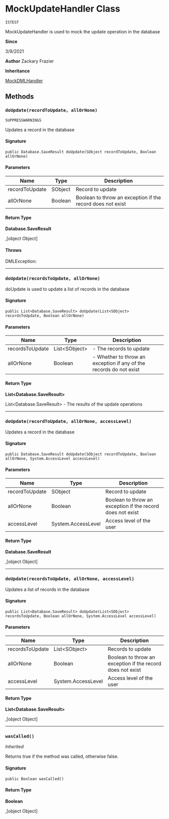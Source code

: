 # MockUpdateHandler Class

`ISTEST`

MockUpdateHandler is used to mock the update operation in the database

**Since** 

3/9/2021

**Author** Zackary Frazier

**Inheritance**

[MockDMLHandler](MockDMLHandler.md)

## Methods
### `doUpdate(recordToUpdate, allOrNone)`

`SUPPRESSWARNINGS`

Updates a record in the database

#### Signature
```apex
public Database.SaveResult doUpdate(SObject recordToUpdate, Boolean allOrNone)
```

#### Parameters
| Name | Type | Description |
|------|------|-------------|
| recordToUpdate | SObject | Record to update |
| allOrNone | Boolean | Boolean to throw an exception if the record does not exist |

#### Return Type
**Database.SaveResult**

,[object Object]

#### Throws
DMLException: 

---

### `doUpdate(recordsToUpdate, allOrNone)`

doUpdate is used to update a list of records in the database

#### Signature
```apex
public List<Database.SaveResult> doUpdate(List<SObject> recordsToUpdate, Boolean allOrNone)
```

#### Parameters
| Name | Type | Description |
|------|------|-------------|
| recordsToUpdate | List&lt;SObject&gt; | - The records to update |
| allOrNone | Boolean | - Whether to throw an exception if any of the records do not exist |

#### Return Type
**List&lt;Database.SaveResult&gt;**

List&lt;Database.SaveResult&gt; - The results of the update operations

---

### `doUpdate(recordToUpdate, allOrNone, accessLevel)`

Updates a record in the database

#### Signature
```apex
public Database.SaveResult doUpdate(SObject recordToUpdate, Boolean allOrNone, System.AccessLevel accessLevel)
```

#### Parameters
| Name | Type | Description |
|------|------|-------------|
| recordToUpdate | SObject | Record to update |
| allOrNone | Boolean | Boolean to throw an exception if the record does not exist |
| accessLevel | System.AccessLevel | Access level of the user |

#### Return Type
**Database.SaveResult**

,[object Object]

---

### `doUpdate(recordsToUpdate, allOrNone, accessLevel)`

Updates a list of records in the database

#### Signature
```apex
public List<Database.SaveResult> doUpdate(List<SObject> recordsToUpdate, Boolean allOrNone, System.AccessLevel accessLevel)
```

#### Parameters
| Name | Type | Description |
|------|------|-------------|
| recordsToUpdate | List&lt;SObject&gt; | Records to update |
| allOrNone | Boolean | Boolean to throw an exception if the record does not exist |
| accessLevel | System.AccessLevel | Access level of the user |

#### Return Type
**List&lt;Database.SaveResult&gt;**

,[object Object]

---

### `wasCalled()`

*Inherited*

Returns true if the method was called, otherwise false.

#### Signature
```apex
public Boolean wasCalled()
```

#### Return Type
**Boolean**

,[object Object]